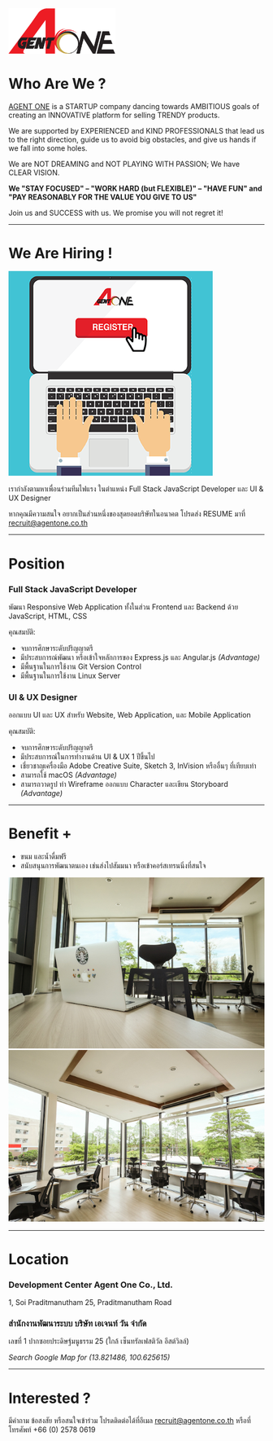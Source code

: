 <img src="images/logo.png" width="210">

# Who Are We ?

[AGENT ONE](https://www.agentone.co.th) is a STARTUP company dancing towards AMBITIOUS goals of creating an INNOVATIVE platform for selling TRENDY products.

We are supported by EXPERIENCED and KIND PROFESSIONALS that lead us to the right direction, guide us to avoid big obstacles, and give us hands if we fall into some holes.

We are NOT DREAMING and NOT PLAYING WITH PASSION; We have CLEAR VISION.

 **We "STAY FOCUSED" – "WORK HARD (but FLEXIBLE)" – "HAVE FUN" and "PAY REASONABLY FOR THE VALUE YOU GIVE TO US"**

Join us and SUCCESS with us. We promise you will not regret it!

---

# We Are Hiring !

<img src="images/joinus_01.png">

เรากำลังตามหาเพื่อนร่วมทีมไฟแรง ในตำแหน่ง Full Stack JavaScript Developer และ UI & UX Designer

หากคุณมีความสนใจ อยากเป็นส่วนหนึ่งของสุดยอดบริษัทในอนาคต โปรดส่ง RESUME มาที่ recruit@agentone.co.th

---

# Position

### Full Stack JavaScript Developer

พัฒนา Responsive Web Application ทั้งในส่วน Frontend และ Backend ด้วย JavaScript, HTML, CSS

คุณสมบัติ:

* จบการศึกษาระดับปริญญาตรี
* มีประสบการณ์พัฒนา หรือเข้าใจหลักการของ Express.js และ Angular.js _(Advantage)_
* มีพื้นฐานในการใช้งาน Git Version Control
* มีพื้นฐานในการใช้งาน Linux Server

### UI & UX Designer

ออกแบบ UI และ UX สำหรับ Website, Web Application, และ Mobile Application

คุณสมบัติ:

* จบการศึกษาระดับปริญญาตรี
* มีประสบการณ์ในการทำงานด้าน UI & UX 1 ปีขึ้นไป
* เชี่ยวชาญเครื่องมือ Adobe Creative Suite, Sketch 3, InVision หรืออื่นๆ ที่เทียบเท่า
* สามารถใช้  macOS _(Advantage)_
* สามารถวาดรูป ทำ Wireframe ออกแบบ Character และเขียน Storyboard _(Advantage)_

---

# Benefit +

* ขนม และน้ำดื่มฟรี
* สนับสนุนการพัฒนาตนเอง เช่นส่งไปสัมมนา หรือเข้าคอร์สเทรนนิ่งที่สนใจ

<img src="images/office_01.jpg">

<img src="images/office_02.jpg">

---

# Location

### Development Center  Agent One Co., Ltd.

1, Soi Praditmanutham 25, Praditmanutham Road

### สำนักงานพัฒนาระบบ บริษัท เอเจนท์ วัน จำกัด

เลขที่ 1 ปากซอยประดิษฐ์มนูธรรม 25 (ใกล้ เซ็นทรัลเฟสติวัล อีสต์วิลล์)

_Search Google Map for (13.821486, 100.625615)_

---

# Interested ?

มีคำถาม ข้อสงสัย หรือสนใจเข้าร่วม โปรดติดต่อได้ที่อีเมล  recruit@agentone.co.th หรือที่โทรศัพท์ +66 (0) 2578 0619
